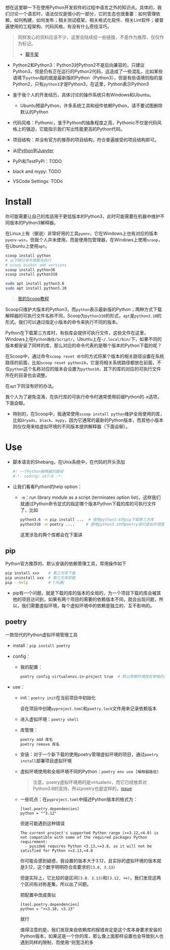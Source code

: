 想在这里聊一下在使用Python开发软件的过程中语言之外的知识点。具体的，我们讨论一个语言时，语法仅仅是很小的一部分，它的生态也很重要：如何管理依赖，如何构建，如何发布；相关测试框架、相关格式化软件、相关Lint软件；被普遍使用的工程架构、代码风格，有没有什么奇技淫巧。

>同样发心的资料应该不少，这里会陆续挂一些链接，不是作为推荐，仅仅作为标记。
>+ [脚手架](https://github.com/waynerv/cookiecutter-pypackage)

+ Python2和Python3：Python3对Python2不是后向兼容的，只建议Python3，但是仍有正在运行的Python2代码，这造成了一些混乱，比如某些语境下`python`指的就是最新版的Python（Python3），但是有些语境则指的是Python2，只有`python3`才是Python3，在这里，Python表示Python3

+ 鉴于我个人的开发经历，具体讨论的操作系统只有Windows和Ubuntu。
	+ Ubuntu预装Python，许多系统工具和组件依赖Python，请不要试图删除默认的Python

+ 代码风格：Pythonic，鉴于Python的抽象程度之高，Pythonic不仅是代码风格上的强迫，它能指示我们写出性能更高的Python代码。
+ 项目结构：并没有官方的推荐的项目结构，符合普遍接受的项目结构即可。

+ 从[IPython](https://ipython.org/)到[Jupyter](https://jupyter.org/)

+ PyPi和TestPyPi：TODO
+ black and mypy: TODO
+ VSCode Settings: TODo

# Install

你可能需要让自己的库适用于更低版本的Python3，此时可能需要在机器中维护不同版本的Python3解释器。

在Linux上有（据说）非常好用的工具`pyenv`，它在Windows上也有对应的版本`pyenv-win`，但我个人并未使用，而是使用包管理器，在Windows上使用`scoop`，在Ubuntu上使用`apt`。
```bash
scoop install python
# 以下两行命令需要先执行
# scoop bucket add versions
scoop install python36
scoop install python310

sudo apt install python3.6
sudo apt install python3.10
```

>[我的Scoop教程](https://github.com/zweix123/CS-notes/blob/master/Missing-Semester/WindowsConfigGuide.md#6%E5%8C%85%E7%AE%A1%E7%90%86%E5%99%A8scoop)

Scoop只维护大版本的Python3，而`python`表示最新版的Python；两种方式下载解释器的可执行文件名称不同，Scoop为`python310`的形式，`apt`是`python3.10`的形式。我们可以通过指定小版本的命令来执行不同的版本。

Python在下载第三方库时，有些库会提供可执行文件，这些文件在这里，Windows上在`Python路径/Script/`，Ubuntu上在`~/.local/bin/`下，如果不同的版本都安装了同样的库，那么对应的命令代表的是哪个版本的Python下载的呢？

在Scoop中，通过命令`scoop reset 命令`的方式将某个版本的相关路径设置在系统路径的前面，比如`scoop reset python10`，它是将相关系统路径都放在前面，不仅`python`这个名称对应的版本会设置为`python10`，其下的库的对应的可执行文件所在的目录也会调整。

在`apt`下则没有好的办法。

我个人为了避免混淆，在执行库的可执行命令时通常使用前缀Python的`-m`选项，下面会聊。

+ 特别的，在Scoop中，我通常使用`scoop install python`维护全局使用的库，比如`dryads`、`black`、`mypy`，因为它通常的最新的Python版本，而其他小版本则仅仅用来给虚拟环境的不同版本提供解释器（下面会聊）。

# Use

+ 脚本语言的Shebang，在Unix系统中，在代码的开头添加
	```python
	#! 一个Python解释器的路径
	#-*- coding: utf-8 -*-
	```

+ 让我们看看Python的help option：
	+ `-m`：run library module as a script (terminates option list)，这样我们就通过Python命令显式的指定哪个版本Python下载的库的可执行文件了，比如
		```bash
		python3.6 -m pip install ...  # 使用python3.6的pip下载第三方库
		python310 -m poetry ....     # 使用python3.10的poetry进行虚拟环境管理
		```

		这里涉及的两个库都会在下面讲

## pip

Python官方推荐的、默认安装的依赖管理工具，常用操作如下

```bash
pip install xxx    # 第三方库下载
pip uninstall xxx  # 第三方库卸载
pip --help         # [沟通]
```

+ pip有一个问题，就是下载的库的版本的全局的，为一个项目下载的库会被其他的项目访问到，如果有两个项目的需要的依赖版本不同，就会出现问题，所以，我们需要虚拟环境，每个虚拟环境中的依赖是独立的、互不影响的。

## poetry

一款现代的Python虚拟环境管理工具

+ install：`pip install poetry`
+ config：
	+ 我的配置：
		```bash
		poetry config virtualenvs.in-project true  # 默认依赖环境放在单独的目录下，使用该配置将虚拟环境放在项目目录下
		```

+ use：
	+ init：`poetry init`在当前项目中初始化

		会在项目中创建`pyproject.toml`和`poetry.lock`文件用来记录依赖版本

	+ 进入虚拟环境：`poetry shell`

	+ 库管理：
		```bash
		poetry add 库名
		poetry remove 库名
		```


	+ 安装：对于一个新下载的使用poetry管理虚拟环境的项目，通过`poetry install`部署项目虚拟环境

	+ 虚拟环境使用和全局环境不同的Python：`poetry env use [解释器路径]`

		>注意，poetry虚拟环境用的是virtualenv，而它已经放弃对Python3.6的支持，所以poetry也是这样的。[issue](https://github.com/python-poetry/poetry/issues/8185)


	+ 一些坑点：在`pyproject.toml`中描述Python版本的格式为：
		```
		[tool.poetry.dependencies]
		python = "^3.12"
		```

		但是可能遇到这种错误
		```
		The current project's supported Python range (>=3.12,<4.0) is not compatible with some of the required packages Python requirement:
		  - pyside6 requires Python <3.13,>=3.8, so it will not be satisfied for Python >=3.13,<4.0
		```

		你可能会感到疑惑，我设置的版本大于3.12，且实际的虚拟环境的版本就是3.12，这个数字明明符合库要求的`[3.8, 3.13)`

		但是实际上，它比较的是区间`[3.8. 3.13)`和`[3.12, +∞)`，我们发现这两个区间有对称差集，所以出了问题。

		把配置中改成类似
		```
		[tool.poetry.dependencies]
		python = ">=3.10, <3.13"
		```

		就行

		值得注意的是，我们发现来自依赖库的报错肯定是这个库本身要求安装的Python版本，如果这是一个你的库，那么像上面那样设置也会导致别人也遇到同样的限制，而使用`^`则宽泛的多